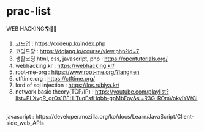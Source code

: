 # prac-list

WEB HACKING🌎🏴‍☠️
1. 코드업 : https://codeup.kr/index.php
2. 코딩도장 : https://dojang.io/course/view.php?id=7
3. 생활코딩 html, css, javascript, php : https://opentutorials.org/
4. webhacking.kr : https://webhacking.kr/
5. root-me-org : https://www.root-me.org/?lang=en
6. ctftime.org : https://ctftime.org/
7. lord of sql injection : https://los.rubiya.kr/
8. network basic theory(TCP/IP) : https://youtube.com/playlist?list=PLXvgR_grOs1BFH-TuqFsfHqbh-gpMbFoy&si=R3G-ROmVokylYWCI
<br>
javascript : https://developer.mozilla.org/ko/docs/Learn/JavaScript/Client-side_web_APIs
